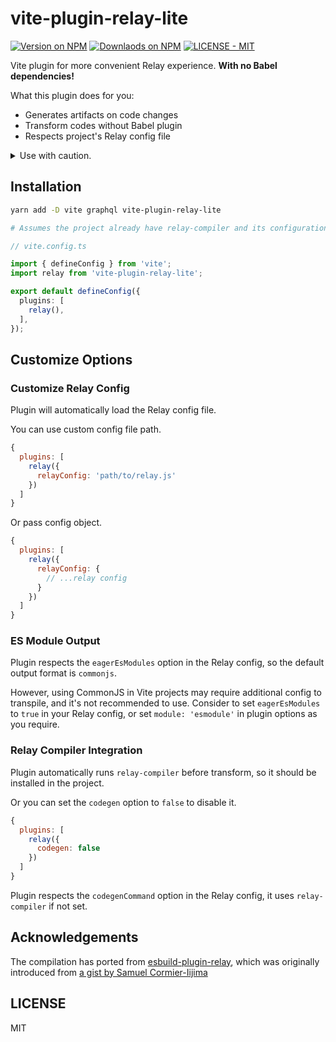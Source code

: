 # vite-plugin-relay-lite

[![Version on NPM](https://img.shields.io/npm/v/vite-plugin-relay-lite)](https://www.npmjs.com/package/vite-plugin-relay-lite)
[![Downlaods on NPM](https://img.shields.io/npm/dm/vite-plugin-relay-lite)](https://www.npmjs.com/package/vite-plugin-relay-lite)
[![LICENSE - MIT](https://img.shields.io/github/license/cometkim/vite-plugin-relay-lite)](#license)

Vite plugin for more convenient Relay experience. **With no Babel dependencies!**

What this plugin does for you:
- Generates artifacts on code changes
- Transform codes without Babel plugin
- Respects project's Relay config file

<details>
  <summary>Use with caution.</summary>

  This plugin uses naive RegExp match instead of performing correct parsing for JavaScript.
  So it can fail on syntax that goes beyond the scope of a regular language. (e.g. queries in multiline comments)

</details>

## Installation

```bash
yarn add -D vite graphql vite-plugin-relay-lite

# Assumes the project already have relay-compiler and its configuration
```

```ts
// vite.config.ts

import { defineConfig } from 'vite';
import relay from 'vite-plugin-relay-lite';

export default defineConfig({
  plugins: [
    relay(),
  ],
});
```

## Customize Options

### Customize Relay Config

Plugin will automatically load the Relay config file.

You can use custom config file path.

```js
{
  plugins: [
    relay({
      relayConfig: 'path/to/relay.js'
    })
  ]
}
```

Or pass config object.

```js
{
  plugins: [
    relay({
      relayConfig: {
        // ...relay config
      }
    })
  ]
}
```

### ES Module Output

Plugin respects the `eagerEsModules` option in the Relay config, so the default output format is `commonjs`.

However, using CommonJS in Vite projects may require additional config to transpile, and it's not recommended to use. Consider to set `eagerEsModules` to `true` in your Relay config, or set `module: 'esmodule'` in plugin options as you require.

### Relay Compiler Integration

Plugin automatically runs `relay-compiler` before transform, so it should be installed in the project.

Or you can set the `codegen` option to `false` to disable it.

```js
{
  plugins: [
    relay({
      codegen: false
    })
  ]
}
```

Plugin respects the `codegenCommand` option in the Relay config, it uses `relay-compiler` if not set.

## Acknowledgements

The compilation has ported from [esbuild-plugin-relay](https://github.com/smartvokat/esbuild-plugin-relay), which was originally introduced from [a gist by Samuel Cormier-Iijima](https://gist.github.com/sciyoshi/34e5865f2523848f0d60b4cdd49382ee)

## LICENSE

MIT
